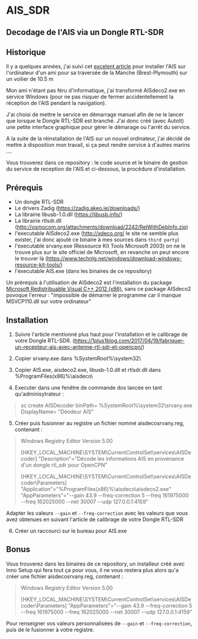 # AIS_SDR


## Decodage de l'AIS via un Dongle RTL-SDR


## Historique

Il y a quelques années, j'ai suivi cet [excelent article](https://1plus1blog.com/2017/04/19/fabriquer-un-recepteur-ais-avec-antenne-rtl-sdr-et-opencpn/) pour installer l'AIS sur l'ordinateur d'un ami pour sa traversée de la Manche (Brest-Plymouth) sur un voilier de 10.5 m

Mon ami n'étant pas féru d'informatique, j'ai transformé AISdeco2.exe en service Windows (pour ne pas risquer de fermer accidentellement la réception de l'AIS pendant la navigation).

J'ai choisi de mettre le service en démarrage manuel afin de ne le lancer que lorsque le Dongle RTL-SDR est branché. J'ai donc créé (avec AutoIt) une petite interface graphique pour gérer le démarage ou l'arrêt du service.

A la suite de la réinstallation de l'AIS sur un nouvel ordinateur, j'ai décidé de mettre à disposition mon travail, si ça peut rendre service à d'autres marins ....

Vous trouverez dans ce repository : le code source et le binaire de gestion du service de reception de l'AIS et ci-dessous, la procédure d'installation.

## Prérequis

* Un dongle RTL-SDR
* Le drivers Zadig (https://zadig.akeo.ie/downloads/)
* La librairie libusb-1.0.dll (https://libusb.info/)
* La librairie rtlsdr.dll (http://osmocom.org/attachments/download/2242/RelWithDebInfo.zip)
* l'executable AISdeco2.exe (http://xdeco.org/ le site ne semble plus exister, j'ai donc ajouté ce binaire à mes sources dans `third party`)
* l'executable srvany.exe (Ressource Kit Tools Microsoft 2003) on ne le trouve plus sur le site officiel de Microsoft, en revanche on peut encore le trouver là (https://www.technlg.net/windows/download-windows-resource-kit-tools/)
* l'executable AIS.exe (dans les binaires de ce repository)

Un prérequis à l'utilisation de AISdeco2 est l'installation du package [Microsoft Redistribuable Visual C++ 2012 (x86)](https://www.microsoft.com/fr-FR/download/details.aspx?id=30679), sans ce package AISdeco2 povoque l'erreur : "impossible de démarrer le programme car il manque MSVCP110.dll sur votre ordinateur"

## Installation

   1) Suivre l'article mentionné plus haut pour l'installation et le calibrage de votre Dongle RTL-SDR. (https://1plus1blog.com/2017/04/19/fabriquer-un-recepteur-ais-avec-antenne-rtl-sdr-et-opencpn/)

   2) Copier srvany.exe dans %SystemRoot%\system32\

   3) Copier AIS.exe, aisdeco2.exe, libusb-1.0.dll et rtlsdr.dll dans %ProgramFiles(x86)%\aisdeco\

   4) Executer dans une fenêtre de commande dos lancée en tant qu'adminisytrateur : 
> sc create AISDecoder binPath= %SystemRoot%\system32\srvany.exe DisplayName= "Déodeur AIS"

   5) Créer puis fusionner au registre un fichier nommé aisdecosrvany.reg, contenant :
   
>   Windows Registry Editor Version 5.00
>
>[HKEY_LOCAL_MACHINE\SYSTEM\CurrentControlSet\services\AISDecoder]
>"Description"="Décode les informations AIS en provenance d'un dongle rtl_sdr pour OpenCPN"
>
>[HKEY_LOCAL_MACHINE\SYSTEM\CurrentControlSet\services\AISDecoder\Parameters]
>"Application"="%ProgramFiles(x86)%\\aisdeco\\aisdeco2.exe"
>"AppParameters"="--gain 43.9 --freq-correction 5 --freq 161975000 --freq 162025000 --net 30007 --udp 127.0.0.1:4159"

Adapter les valeurs `--gain` et `--freq-correction` avec les valeurs que vous avez obtenues en suivant l'article de calibrage de votre Dongle RTL-SDR

   6) Créer un raccourci sur le bureau pour AIS.exe

## Bonus

Vous trouverez dans les binaires de ce repository, un installeur créé avec Inno Setup qui fera tout ça pour vous, il ne vous restera plus alors qu'a créer une fichier aisdecosrvany.reg, contenant :

>   Windows Registry Editor Version 5.00
>
>[HKEY_LOCAL_MACHINE\SYSTEM\CurrentControlSet\services\AISDecoder\Parameters]
>"AppParameters"="--gain 43.9 --freq-correction 5 --freq 161975000 --freq 162025000 --net 30007 --udp 127.0.0.1:4159"

Pour renseigner vos valeurs personnalisées de `--gain` et `--freq-correction`, puis de le fusionner à votre registre.
